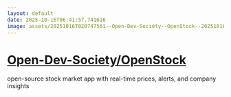 ```yaml
---
layout: default
date: 2025-10-16T06:41:57.741616
image: assets/20251016T020747561--Open-Dev-Society--OpenStock--20251016T044256093--cropped.png
---
```


# [Open-Dev-Society/OpenStock](https://github.com/Open-Dev-Society/OpenStock)

open-source stock market app with real-time prices, alerts, and company insights
